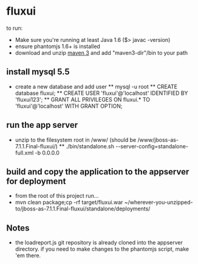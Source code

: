 fluxui
======

to run:
* Make sure you're running at least Java 1.6 ($> javac -version)
* ensure phantomjs 1.6+ is installed
* download and unzip [maven 3](http://maven.apache.org/download.html) and add "maven3-dir"/bin to your path

## install mysql 5.5
* create a new database and add user
** mysql -u root
** CREATE database fluxui;
** CREATE USER 'fluxui'@'localhost' IDENTIFIED BY 'fluxui123';
** GRANT ALL PRIVILEGES ON fluxui.* TO 'fluxui'@'localhost' WITH GRANT OPTION;

## run the app server
* unzip to the filesystem root in /www/ (should be /www/jboss-as-7.1.1.Final-fluxui/)
** ./bin/standalone.sh --server-config=standalone-full.xml -b 0.0.0.0

## build and copy the application to the appserver for deployment
* from the root of this project run...
* mvn clean package;cp -rf target/fluxui.war ~/wherever-you-unzipped-to/jboss-as-7.1.1.Final-fluxui/standalone/deployments/

## Notes
* the loadreport.js git repository is already cloned into the appserver directory. if you need to make changes to the phantomjs script, make 'em there.
